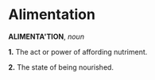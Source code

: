 # Alimentation

**ALIMENTA'TION**, _noun_

**1.** The act or power of affording nutriment.

**2.** The state of being nourished.